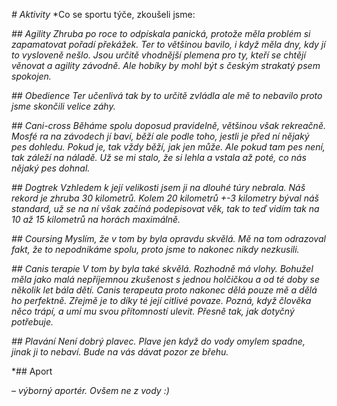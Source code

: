 *# Aktivity*
*Co se sportu týče, zkoušeli jsme:

*## Agility
Zhruba po roce to odpískala panická, protože měla problém si zapamatovat pořadí překážek. Ter to většinou bavilo, i když měla dny, kdy jí to vysloveně nešlo. Jsou určitě vhodnější plemena pro ty, kteří se chtějí věnovat a agility závodně. Ale hobíky by mohl být s českým strakatý psem spokojen.*

*## Obedience
Ter učenlivá tak by to určitě zvládla ale mě to nebavilo proto jsme skončili velice záhy.*

*## Cani-cross
Běháme spolu doposud pravidelně, většinou však rekreačně. Mosfé ra na závodech jí baví, běží ale podle toho, jestli je před ní nějaký pes dohledu. Pokud je, tak vždy běží, jak jen může. Ale pokud tam pes není, tak záleží na náladě. Už se mi stalo, že si lehla a vstala až poté, co nás nějaký pes dohnal.*

*## Dogtrek
Vzhledem k její velikosti jsem ji na dlouhé túry nebrala. Náš rekord je zhruba 30 kilometrů. Kolem 20 kilometrů +-3 kilometry býval náš standard, už se na ní však začíná podepisovat věk, tak to teď vidím tak na 10 až 15 kilometrů na horách maximálně.*

*## Coursing
Myslím, že v tom by byla opravdu skvělá. Mě na tom odrazoval fakt, že to nepodnikáme spolu, proto jsme to nakonec nikdy nezkusili.*

*## Canis terapie
V tom by byla také skvělá. Rozhodně má vlohy. Bohužel měla jako malá nepříjemnou zkušenost s jednou holčičkou a od té doby se několik let bála dětí. Canis terapeuta proto nakonec dělá pouze mě a dělá ho perfektně. Zřejmě je to díky té její citlivé povaze. Pozná, když člověka něco trápí, a umí mu svou přítomností ulevit. Přesně tak, jak dotyčný potřebuje.*

*## Plavání
Není dobrý plavec. Plave jen když do vody omylem spadne, jinak ji to nebaví. Bude na vás dávat pozor ze břehu.*

*## Aport 

*– výborný aportér. Ovšem ne z vody :)*